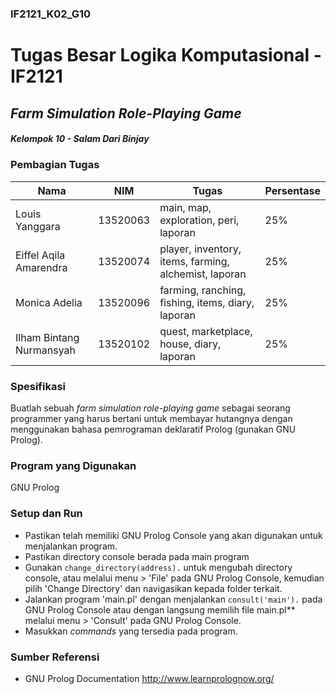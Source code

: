 ### IF2121_K02_G10
# **Tugas Besar Logika Komputasional - IF2121**
## *Farm Simulation Role-Playing Game*


##### **Kelompok 10 - Salam Dari Binjay**
### Pembagian Tugas
|     Nama                           |     NIM         |     Tugas                                                      |     Persentase    |
|------------------------------------|-----------------|----------------------------------------------------------------|-------------------|
|     Louis   Yanggara               |     13520063    |     main, map, exploration,   peri, laporan                    |     25%           |
|     Eiffel Aqila   Amarendra       |     13520074    |     player,   inventory, items, farming, alchemist, laporan    |     25%           |
|     Monica   Adelia                |     13520096    |     farming, ranching, fishing, items, diary, laporan          |     25%           |
|     Ilham   Bintang Nurmansyah     |     13520102    |     quest, marketplace, house, diary, laporan                  |     25%           |

### Spesifikasi
Buatlah sebuah *farm simulation role-playing game* sebagai seorang programmer yang harus bertani untuk membayar hutangnya dengan menggunakan bahasa pemrograman deklaratif Prolog (gunakan GNU Prolog). 

### Program yang Digunakan
GNU Prolog

### Setup dan Run
* Pastikan telah memiliki GNU Prolog Console yang akan digunakan untuk menjalankan program.
* Pastikan directory console berada pada main program
* Gunakan `change_directory(address).` untuk mengubah directory console, atau melalui menu > 'File' pada GNU Prolog Console, kemudian pilih 'Change Directory' dan navigasikan kepada folder terkait.
* Jalankan program 'main.pl' dengan menjalankan `consult('main').` pada GNU Prolog Console atau dengan langsung memilih file main.pl** melalui menu > 'Consult' pada GNU Prolog Console.
* Masukkan *commands* yang tersedia pada program.

### Sumber Referensi
* GNU Prolog Documentation
 http://www.learnprolognow.org/
